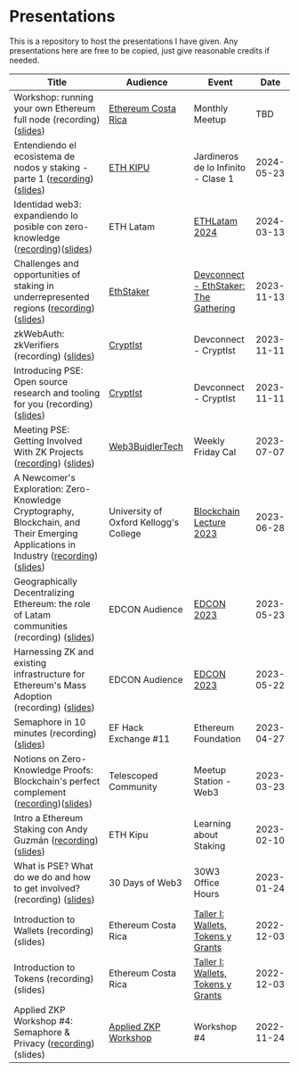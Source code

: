 # Presentations
This is a repository to host the presentations I have given. Any presentations here are free to be copied, just give reasonable credits if needed.

|     Title     |     Audience     |     Event     |     Date     |
|     -----     |     -------      |     --------  |      ------- |
| Workshop: running your own Ethereum full node (recording)([slides](https://docs.google.com/presentation/d/1iS-hDVPj0e6StHHeZyAe0ANw8-Fg8s-gzR1RwV54NX0/edit?usp=sharing))| [Ethereum Costa Rica](https://ethereum.cr/) | Monthly Meetup | TBD |
| Entendiendo el ecosistema de nodos y staking - parte 1 ([recording](https://www.youtube.com/live/y9O8yqalXw8?feature=shared))([slides](https://docs.google.com/presentation/d/1qLDUXeU8gh0jZ1OWuI3jmoXkodlZxGyBzwrDk4Mdcp8/edit?usp=sharing))| [ETH KIPU]([https://ethereum.cr/](https://ethkipu.org/)) | Jardineros de lo Infinito - Clase 1 | 2024-05-23 |
| Identidad web3: expandiendo lo posible con zero-knowledge ([recording](https://www.youtube.com/live/ULGpVOedlJ8?feature=shared&t=7678))([slides](https://docs.google.com/presentation/d/15oWQKdUoTlGfiF1kQ7RuKY2BxDdnl-s5c2rtZvWmCZ0/edit?usp=sharing))| ETH Latam | [ETHLatam 2024](https://ethlatam.org/) | 2024-03-13 |
| Challenges and opportunities of staking in underrepresented regions ([recording](https://www.youtube.com/watch?v=FKfhTl5jaZM))([slides](https://docs.google.com/presentation/d/1lJCt45J2vjpYcryARuoEwylZutfoZUXomQzSzqu-640/edit?usp=sharing)) | [EthStaker](https://ethstaker.cc/events/staking-gathering-2023) | [Devconnect - EthStaker: The Gathering](https://ethstaker.cc/#staking-gathering) | 2023-11-13 |
| zkWebAuth: zkVerifiers (recording) ([slides](https://docs.google.com/presentation/d/1p3zz7xBGrDS6Mf5GYuaNC72h9Ff6tgtAXo95VX2A6nY/edit?usp=sharing)) | [CryptIst](https://www.cryptist.org/) | Devconnect - CryptIst | 2023-11-11 |
| Introducing PSE: Open source research and tooling for you (recording) ([slides](https://docs.google.com/presentation/d/1EwitGkQLNHhtjfcpgGq8NjbvenfpqKZPRXbqhfA6KLs/edit?usp=sharing)) |  [CryptIst](https://www.cryptist.org/) | Devconnect - CryptIst | 2023-11-11 |
| Meeting PSE: Getting Involved With ZK Projects ([recording](https://www.youtube.com/watch?v=U6zy_UCtUlY)) ([slides](https://docs.google.com/presentation/d/1zXAsGyyq_DZ2WdGjCow3cP0TVhTxkfRaa3q3Rz6z4U4/edit?usp=sharing)) |  [Web3BuidlerTech](https://twitter.com/Web3BuidlerTech) | Weekly Friday Cal | 2023-07-07 |
| A Newcomer's Exploration: Zero-Knowledge Cryptography, Blockchain, and Their Emerging Applications in Industry ([recording]( https://www.youtube.com/watch?v=zcsJROupEQU)) ([slides](https://docs.google.com/presentation/d/1nhOPoaqMe7D96DBsoYB40X28U3bO2ogIcuYu4P2HyY4/edit?usp=sharing )) | University of Oxford Kellogg's College | [Blockchain Lecture 2023](https://www.eventbrite.co.uk/e/blockchain-lecture-2023-tickets-638024698047) | 2023-06-28 |
| Geographically Decentralizing Ethereum: the role of Latam communities (recording) ([slides](https://docs.google.com/presentation/d/1UKEaofZD8DIJkp1lLkC13izMT4ewAUq-Xcl4YlvoikA/edit?usp=sharing)) | EDCON Audience | [EDCON 2023](https://edcon.io/) | 2023-05-23 |
| Harnessing ZK and existing infrastructure for Ethereum's Mass Adoption (recording) ([slides](https://docs.google.com/presentation/d/1fT7tUlozv05NmCxnJQt6X4AB9VOroVjYOJjl8G16yJQ/edit?usp=sharing))| EDCON Audience | [EDCON 2023](https://edcon.io/) | 2023-05-22 |
| Semaphore in 10 minutes (recording) ([slides](https://www.canva.com/design/DAFh9pEvVIY/Tf-RBTkFlDysqMAbn5qHeg/view?utm_content=DAFh9pEvVIY&utm_campaign=designshare&utm_medium=link&utm_source=publishsharelink)) | EF Hack Exchange #11 | Ethereum Foundation | 2023-04-27 |
| Notions on Zero-Knowledge Proofs: Blockchain's perfect complement ([recording](https://www.youtube.com/watch?v=52f2lo4fhH8))([slides](https://docs.google.com/presentation/d/1np3-M7THyMh5KIjBWmmosjBqUgKg-zAeCSLXH7bYEd8/edit?usp=sharing))| Telescoped Community | Meetup Station - Web3 | 2023-03-23 |
| Intro a Ethereum Staking con Andy Guzmán ([recording](https://www.youtube.com/watch?v=0hjqYOCvJcA&))([slides](https://docs.google.com/presentation/d/1hbQOXqHxupG_Q8L_FiFfnnZTKkEHEUgwdRh0UTo7r-U/edit?usp=sharing)) | ETH Kipu | Learning about Staking | 2023-02-10 |
|What is PSE? What do we do and how to get involved? (recording) ([slides](https://docs.google.com/presentation/d/1_9dZS--ryGfcCDB2b1dP8X4T4iCcd1E6fPHTQjeoPIA/edit?usp=sharing)) | 30 Days of Web3 | 30W3 Office Hours | 2023-01-24 |  
| Introduction to Wallets (recording)(slides) | Ethereum Costa Rica | [Taller I: Wallets, Tokens y Grants](https://www.meetup.com/ethereumcr/events/289942493/) | 2022-12-03 |  
| Introduction to Tokens (recording)(slides) | Ethereum Costa Rica | [Taller I: Wallets, Tokens y Grants](https://www.meetup.com/ethereumcr/events/289942493/) | 2022-12-03 |
| Applied ZKP Workshop #4: Semaphore & Privacy ([recording](https://www.youtube.com/watch?v=c0cKR78TIBg&t=8s))(slides)| [Applied ZKP Workshop](https://github.com/Poseidon-ZKP/Applied-ZKP-Workshop) | Workshop #4 | 2022-11-24 |


